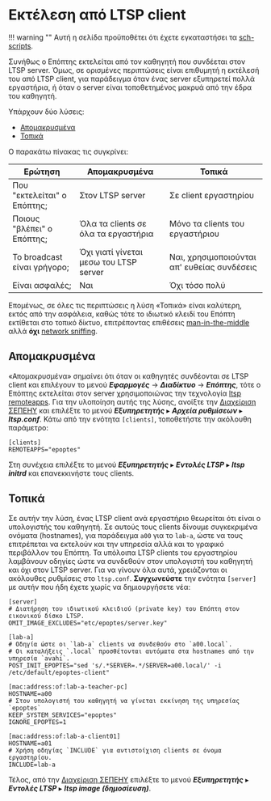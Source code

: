 # Εκτέλεση από LTSP client

!!! warning ""
    Αυτή η σελίδα προϋποθέτει ότι έχετε εγκαταστήσει τα
    [sch-scripts](../sch-scripts/Εγκατάσταση.md).

Συνήθως ο Επόπτης εκτελείται από τον καθηγητή που συνδέεται στον LTSP server.
Όμως, σε ορισμένες περιπτώσεις είναι επιθυμητή η εκτέλεσή του από LTSP client,
για παράδειγμα όταν ένας server εξυπηρετεί πολλά εργαστήρια, ή όταν ο server
είναι τοποθετημένος μακρυά από την έδρα του καθηγητή.

Υπάρχουν δύο λύσεις:

- [Απομακρυσμένα](#απομακρυσμένα)
- [Τοπικά](#τοπικά)

Ο παρακάτω πίνακας τις συγκρίνει:

| Ερώτηση                     | Απομακρυσμένα                          | Τοπικά                                      |
|-----------------------------|----------------------------------------|---------------------------------------------|
| Που "εκτελείται" ο Επόπτης; | Στον LTSP server                       | Σε client εργαστηρίου                       |
| Ποιους "βλέπει" ο Επόπτης;  | Όλα τα clients σε όλα τα εργαστήρια    | Μόνο τα clients του εργαστήριου             |
| Το broadcast είναι γρήγορο; | Όχι γιατί γίνεται μεσω του LTSP server | Ναι, χρησιμοποιούνται απ' ευθείας συνδέσεις |
| Είναι ασφαλές;              | Ναι                                    | Όχι τόσο πολύ                               |

Επομένως, σε όλες τις περιπτώσεις η λύση «Τοπικά» είναι καλύτερη, εκτός από την
ασφάλεια, καθώς τότε το ιδιωτικό κλειδί του Επόπτη εκτίθεται στο τοπικό δίκτυο,
επιτρέποντας επιθέσεις
[man-in-the-middle](https://el.wikipedia.org/wiki/Επίθεση_man-in-the-middle)
αλλά **όχι** [network sniffing](https://el.wikipedia.org/wiki/Packet_sniffer).

## Απομακρυσμένα

«Απομακρυσμένα» σημαίνει ότι όταν οι καθηγητές συνδέονται σε LTSP client και
επιλέγουν το μενού ***Εφαρμογές*** → ***Διαδίκτυο*** → ***Επόπτης***, τότε ο
Επόπτης εκτελείται στον server χρησιμοποιώνας την τεχνολογία [ltsp
remoteapps](https://ltsp.org/man/ltsp-remoteapps/). Για την υλοποίηση αυτής της
λύσης, ανοίξτε την [Διαχείριση ΣΕΠΕΗΥ](../sch-scripts/index.md) και επιλέξτε το
μενού ***Εξυπηρετητής*** ▸ ***Αρχεία ρυθμίσεων*** ▸ ***ltsp.conf***. Κάτω
από την ενότητα `[clients]`, τοποθετήστε την ακόλουθη παράμετρο:

```text title="/etc/ltsp/ltsp.conf"
[clients]
REMOTEAPPS="epoptes"
```

Στη συνέχεια επιλέξτε το μενού ***Εξυπηρετητής*** ▸ ***Εντολές LTSP*** ▸
***ltsp initrd*** και επανεκκινήστε τους clients.

## Τοπικά

Σε αυτήν την λύση, ένας LTSP client ανά εργαστήριο θεωρείται ότι είναι ο
υπολογιστής του καθηγητή. Σε αυτούς τους clients δίνουμε συγκεκριμένα ονόματα
(hostnames), για παράδειγμα `a00` για το `lab-a`, ώστε να τους επιτρέπεται να
εκτελούν και την υπηρεσία αλλά και το γραφικό περιβάλλον του Επόπτη. Τα
υπόλοιπα LTSP clients του εργαστηρίου λαμβάνουν οδηγίες ώστε να συνδεθούν στον
υπολογιστή του καθηγητή και όχι στον LTSP server. Για να γίνουν όλα αυτά,
χρειάζονται οι ακόλουθες ρυθμίσεις στο `ltsp.conf`. **Συγχωνεύστε** την ενότητα
`[server]` με αυτήν που ήδη έχετε χωρίς να δημιουργήσετε νέα:

```text title="ltsp.conf"
[server]
# Διατήρηση του ιδιωτικού κλειδιού (private key) του Επόπτη στον εικονικού δίσκο LTSP.
OMIT_IMAGE_EXCLUDES="etc/epoptes/server.key"

[lab-a]
# Οδηγία ώστε οι `lab-a` clients να συνδεθούν στο `a00.local`.
# Οι καταλήξεις `.local` προσθέτονται αυτόματα στα hostnames από την υπηρεσία `avahi`.
POST_INIT_EPOPTES="sed 's/.*SERVER=.*/SERVER=a00.local/' -i /etc/default/epoptes-client"

[mac:address:of:lab-a-teacher-pc]
HOSTNAME=a00
# Στον υπολογιστή του καθηγητή να γίνεται εκκίνηση της υπηρεσίας `epoptes`
KEEP_SYSTEM_SERVICES="epoptes"
IGNORE_EPOPTES=1

[mac:address:of:lab-a-client01]
HOSTNAME=a01
# Χρήση οδηγίας `INCLUDE` για αντιστοίχιση clients σε όνομα εργαστηρίου.
INCLUDE=lab-a
```

Τέλος, από την [Διαχείριση ΣΕΠΕΗΥ](../sch-scripts/index.md) επιλέξτε το μενού
***Εξυπηρετητής*** ▸ ***Εντολές LTSP*** ▸ ***ltsp image (δημοσίευση)***.
